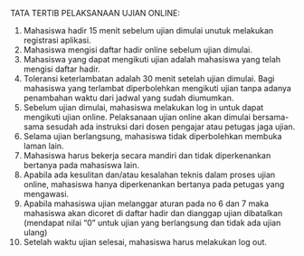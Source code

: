 TATA TERTIB PELAKSANAAN UJIAN ONLINE:
1. Mahasiswa hadir 15 menit sebelum ujian dimulai unutuk melakukan registrasi aplikasi.
2. Mahasiswa mengisi daftar hadir online sebelum ujian dimulai.
3. Mahasiswa yang dapat mengikuti ujian adalah mahasiswa yang telah mengisi
daftar hadir.
4. Toleransi keterlambatan adalah 30 menit setelah ujian dimulai. Bagi
mahasiswa yang terlambat diperbolehkan mengikuti ujian tanpa adanya
penambahan waktu dari jadwal yang sudah diumumkan.
5. Sebelum ujian dimulai, mahasiswa melakukan log in untuk dapat
mengikuti ujian online. Pelaksanaan ujian online akan dimulai bersama-sama
sesudah ada instruksi dari dosen pengajar atau petugas jaga ujian.
6. Selama ujian berlangsung, mahasiswa tidak diperbolehkan membuka laman lain.
7. Mahasiswa harus bekerja secara mandiri dan tidak diperkenankan bertanya
pada mahasiswa lain.
8. Apabila ada kesulitan dan/atau kesalahan teknis dalam proses ujian online,
mahasiswa hanya diperkenankan bertanya pada petugas yang mengawasi.
9. Apabila mahasiswa ujian melanggar aturan pada no 6 dan 7 maka mahasiswa
akan dicoret di daftar hadir dan dianggap ujian dibatalkan (mendapat nilai “0”
untuk ujian yang berlangsung dan tidak ada ujian ulang)
10. Setelah waktu ujian selesai, mahasiswa harus melakukan log out.
